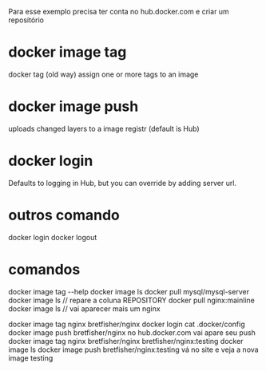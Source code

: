 Para esse exemplo precisa ter conta no hub.docker.com
e criar um repositório

# docker image tag
docker tag (old way)
assign one or more tags to an image

# docker image push
uploads changed layers to a image registr (default is Hub)

# docker login <server>
Defaults to logging in Hub, but you can override by adding server url.

# outros comando
docker login
docker logout



# comandos

docker image tag --help
docker image ls
docker pull mysql/mysql-server
docker image ls // repare a coluna REPOSITORY
docker pull nginx:mainline
docker image ls // vai aparecer mais um nginx


docker image tag nginx bretfisher/nginx
docker login
cat .docker/config
docker image push bretfisher/nginx
no hub.docker.com vai apare seu push
docker image tag nginx bretfisher/nginx bretfisher/nginx:testing
docker image ls
docker image push bretfisher/nginx:testing
vá no site e veja a nova image testing


